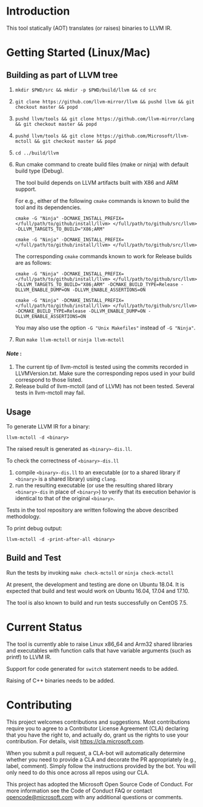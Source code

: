 # Introduction
This tool statically (AOT) translates (or raises) binaries to LLVM IR.

# Getting Started (Linux/Mac)
## Building as part of LLVM tree

1.  `mkdir $PWD/src && mkdir -p $PWD/build/llvm && cd src`
2.  `git clone https://github.com/llvm-mirror/llvm && pushd llvm && git checkout master && popd`
3.  `pushd llvm/tools && git clone https://github.com/llvm-mirror/clang && git checkout master && popd`
4.  `pushd llvm/tools && git clone https://github.com/Microsoft/llvm-mctoll && git checkout master && popd`
5.  `cd ../build/llvm`
6.  Run cmake command to create build files (make or ninja) with default build type (Debug).

    The tool build depends on LLVM artifacts built with X86 and ARM support.

    For e.g., either of the following `cmake` commands is known to build the tool and its dependencies.

    `cmake -G "Ninja" -DCMAKE_INSTALL_PREFIX=</full/path/to/github/install/llvm> </full/path/to/github/src/llvm> -DLLVM_TARGETS_TO_BUILD="X86;ARM"`

    `cmake -G "Ninja" -DCMAKE_INSTALL_PREFIX=</full/path/to/github/install/llvm> </full/path/to/github/src/llvm>`

     The corresponding `cmake` commands known to work for Release builds are as follows:

     `cmake -G "Ninja" -DCMAKE_INSTALL_PREFIX=</full/path/to/github/install/llvm> </full/path/to/github/src/llvm> -DLLVM_TARGETS_TO_BUILD="X86;ARM" -DCMAKE_BUILD_TYPE=Release -DLLVM_ENABLE_DUMP=ON -DLLVM_ENABLE_ASSERTIONS=ON`

    `cmake -G "Ninja" -DCMAKE_INSTALL_PREFIX=</full/path/to/github/install/llvm> </full/path/to/github/src/llvm> -DCMAKE_BUILD_TYPE=Release -DLLVM_ENABLE_DUMP=ON -DLLVM_ENABLE_ASSERTIONS=ON`

    You may also use the option `-G "Unix Makefiles"` instead of `-G "Ninja"`.

7.  Run `make llvm-mctoll` or `ninja llvm-mctoll`

#### _Note_ :
1. The current tip of llvm-mctoll is tested using the commits recorded in LLVMVersion.txt. Make sure the corresponding repos used in your build correspond to those listed.
2. Release build of llvm-mctoll (and of LLVM) has not been tested. Several tests in llvm-mctoll may fail.

## Usage

To generate LLVM IR for a binary:

`llvm-mctoll -d <binary>`

The raised result is generated as `<binary>-dis.ll`.

To check the correctness of `<binary>-dis.ll`
1. compile `<binary>-dis.ll` to an executable (or to a shared library if `<binary>` is a shared library) using `clang`.
2. run the resulting executable (or use the resulting shared library `<binary>-dis` in place of `<binary>`) to verify that its execution behavior is identical to that of the original `<binary>`.

Tests in the tool repository are written following the above described methodology.

To print debug output:

`llvm-mctoll -d -print-after-all <binary>`

## Build and Test

Run the tests by invoking `make check-mctoll` or `ninja check-mctoll`

At present, the development and testing are done on Ubuntu 18.04. It is expected that build and test would work on Ubuntu 16.04, 17.04 and 17.10.

The tool is also known to build and run tests successfully on CentOS 7.5.

# Current Status

The tool is currently able to raise Linux x86_64 and Arm32 shared libraries and executables with function calls that have variable arguments (such as printf) to LLVM IR.

Support for code generated for `switch` statement needs to be added.

Raising of C++ binaries needs to be added.

# Contributing

This project welcomes contributions and suggestions. Most contributions require you to agree to a Contributor License Agreement (CLA)
declaring that you have the right to, and actually do, grant us the rights to use your contribution. For details, visit
https://cla.microsoft.com.

When you submit a pull request, a CLA-bot will automatically determine whether you need to provide a CLA and decorate the PR
appropriately (e.g., label, comment). Simply follow the instructions provided by the bot. You will only need to do this once across all
repos using our CLA.

This project has adopted the Microsoft Open Source Code of Conduct. For more information see the Code of Conduct FAQ or contact
opencode@microsoft.com with any additional questions or comments.
